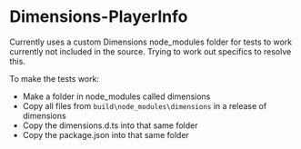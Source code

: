 # Dimensions-PlayerInfo
Currently uses a custom Dimensions node_modules folder for tests to work currently not included in the source. Trying to work out specifics to resolve this.

To make the tests work:
 * Make a folder in node_modules called dimensions
 * Copy all files from `build\node_modules\dimensions` in a release of dimensions
 * Copy the dimensions.d.ts into that same folder
 * Copy the package.json into that same folder
 

